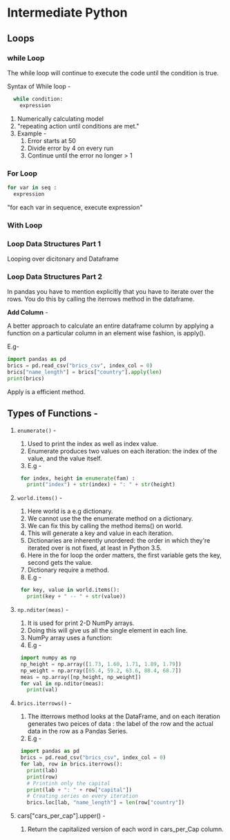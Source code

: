 # Intermediate Python

## Loops

### while Loop

The while loop will continue to execute the code until the condition is true.

Syntax of While loop -

```python
  while condition:
    expression
```

1. Numerically calculating model
2. "repeating action until conditions are met."
3. Example -
   1. Error starts at 50
   2. Divide error by 4 on every run
   3. Continue until the error no longer > 1

### For Loop

```python
for var in seq :
  expression
```

"for each var in sequence, execute expression"

### With Loop

### Loop Data Structures Part 1

Looping over dicitonary and Dataframe

### Loop Data Structures Part 2

In pandas you have to mention explicitly that you have to iterate over the rows.
You do this by calling the iterrows method in the dataframe.

**Add Column** -

A better approach to calculate an entire dataframe column by applying a function on a particular column in an element wise fashion, is apply().

E.g-

```python
import pandas as pd
brics = pd.read_csv("brics_csv", index_col = 0)
brics["name_length"] = brics["country"].apply(len)
print(brics)
```

Apply is a efficient method.

## Types of Functions -

1. `enumerate()` -

   1. Used to print the index as well as index value.
   2. Enumerate produces two values on each iteration: the index of the value, and the value itself.
   3. E.g -

   ```python
    for index, height in enumerate(fam) :
      print("index") + str(index) + ": " + str(height)
   ```

2. `world.items()` -

   1. Here world is a e.g dictionary.
   2. We cannot use the the enumerate method on a dictionary.
   3. We can fix this by calling the method items() on world.
   4. This will generate a key and value in each iteration.
   5. Dictionaries are inherently unordered: the order in which they're iterated over is not fixed, at least in Python 3.5.
   6. Here in the for loop the order matters, the first variable gets the key, second gets the value.
   7. Dictionary require a method.
   8. E.g -

   ```python
    for key, value in world.items():
      print(key + " -- " + str(value))
   ```

3. `np.nditer(meas)` -

   1. It is used for print 2-D NumPy arrays.
   2. Doing this will give us all the single element in each line.
   3. NumPy array uses a function:
   4. E.g -

   ```python
    import numpy as np
    np_height = np.array([1.73, 1.60, 1.71, 1.89, 1.79])
    np_weight = np.array([65.4, 59.2, 63.6, 88.4, 68.7])
    meas = np.array([np_height, np_weight])
    for val in np.nditor(meas):
      print(val)
   ```

4. `brics.iterrows()` -

   1. The itterrows method looks at the DataFrame, and on each iteration generates two peices of data : the label of the row and the actual data in the row as a Pandas Series.
   2. E.g -

   ```python
    import pandas as pd
    brics = pd.read_csv("brics_csv", index_col = 0)
    for lab, row in brics.iterrows():
      print(lab)
      print(row)
      # Printinh only the capital
      print(lab + ": " + row["capital"])
      # Creating series on every iteration
      brics.loc[lab, "name_length"] = len(row["country"])
   ```

5. cars["cars_per_cap"].upper() -
   1. Return the capitalized version of each word in cars_per_Cap column.
